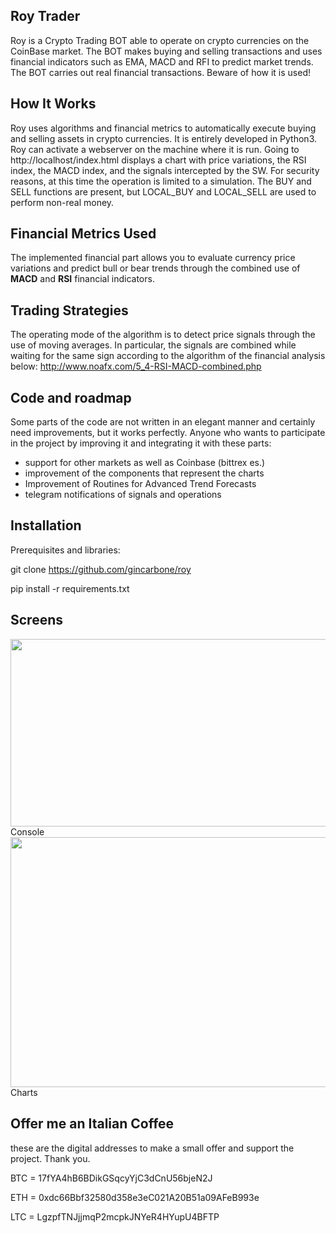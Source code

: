 ## Roy Trader
Roy is a Crypto Trading BOT able to operate on crypto currencies on the CoinBase market. The BOT makes buying and selling transactions and uses financial indicators such as EMA, MACD and RFI to predict market trends.
The BOT carries out real financial transactions. Beware of how it is used!
## How It Works
Roy uses algorithms and financial metrics to automatically execute buying and selling assets in crypto currencies. It is entirely developed in Python3.
Roy can activate a webserver on the machine where it is run. Going to http://localhost/index.html displays a chart with price variations, the RSI index, the MACD index, and the signals intercepted by the SW.
For security reasons, at this time the operation is limited to a simulation. The BUY and SELL functions are present, but LOCAL_BUY and LOCAL_SELL are used to perform non-real money.
## Financial Metrics Used
The implemented financial part allows you to evaluate currency price variations and predict bull or bear trends through the combined use of <b>MACD</b> and <b>RSI</b> financial indicators.
## Trading Strategies
The operating mode of the algorithm is to detect price signals through the use of moving averages. In particular, the signals are combined while waiting for the same sign according to the algorithm of the financial analysis below:
http://www.noafx.com/5_4-RSI-MACD-combined.php
## Code and roadmap
Some parts of the code are not written in an elegant manner and certainly need improvements, but it works perfectly. Anyone who wants to participate in the project by improving it and integrating it with these parts:

- support for other markets as well as Coinbase (bittrex es.)
- improvement of the components that represent the charts
- Improvement of Routines for Advanced Trend Forecasts
- telegram notifications of signals and operations
## Installation
Prerequisites and libraries: 

git clone https://github.com/gincarbone/roy

pip install -r requirements.txt

## Screens
<img align="center" width="600" height="300" src="http://www.marcelloincarbone.it/wp-content/uploads/2017/09/Console1.jpg">
Console 
<img align="center" width="600" height="400" src="http://www.marcelloincarbone.it/wp-content/uploads/2017/09/chart1.jpg">
Charts

## Offer me an Italian Coffee
these are the digital addresses to make a small offer and support the project. Thank you. 

BTC = 17fYA4hB6BDikGSqcyYjC3dCnU56bjeN2J  

ETH = 0xdc66Bbf32580d358e3eC021A20B51a09AFeB993e  

LTC = LgzpfTNJjjmqP2mcpkJNYeR4HYupU4BFTP


